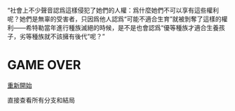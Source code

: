 “社會上不少聲音認爲這樣侵犯了她們的人權：爲什麼她們不可以享有這些權利呢？她們是無辜的受害者，只因爲他人認爲“可能不適合生育”就被剝奪了這樣的權利——希特勒當年進行種族滅絕的時候，是不是也會認爲“優等種族才適合生養孩子，劣等種族就不該擁有後代”呢？” 

# GAME OVER


[重新開始](index.md)

直接查看所有分支和結局
